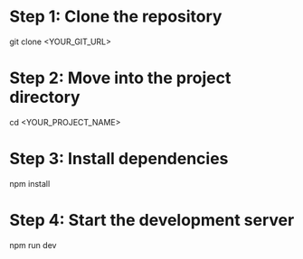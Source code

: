 # Step 1: Clone the repository
git clone <YOUR_GIT_URL>

# Step 2: Move into the project directory
cd <YOUR_PROJECT_NAME>

# Step 3: Install dependencies
npm install

# Step 4: Start the development server
npm run dev

